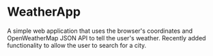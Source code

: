 # WeatherApp
A simple web application that uses the browser's coordinates and OpenWeatherMap JSON API to tell the user's weather. 
Recently added functionality to allow the user to search for a city. 
